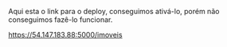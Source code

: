 Aqui esta o link para o deploy, conseguimos ativá-lo, porém não conseguimos fazê-lo funcionar.

https://54.147.183.88:5000/imoveis